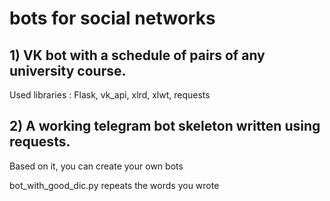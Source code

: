 # bots for social networks

## 1) VK bot with a schedule of pairs of any university course. 

Used libraries : Flask, vk_api, xlrd, xlwt, requests

## 2) A working telegram bot skeleton written using requests.

Based on it, you can create your own bots

bot_with_good_dic.py repeats the words you wrote
